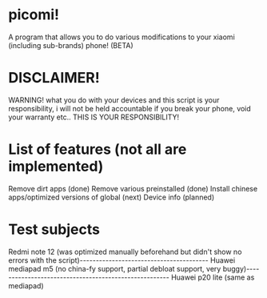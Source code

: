 # picomi!

A program that allows you to do various modifications to your xiaomi (including sub-brands) phone! (BETA)

# DISCLAIMER!

WARNING! what you do with your devices and this script is your responsibility, i will not be held accountable if you break your phone, void your warranty etc.. THIS IS YOUR RESPONSIBILITY!

# List of features (not all are implemented)

Remove dirt apps (done)
Remove various preinstalled (done)
Install chinese apps/optimized versions of global (next)
Device info (planned)

# Test subjects

Redmi note 12 (was optimized manually beforehand but didn't show no errors with the script)----------------------------------------
Huawei mediapad m5 (no china-fy support, partial debloat support, very buggy)------------------------------------------------------
Huawei p20 lite (same as mediapad)


